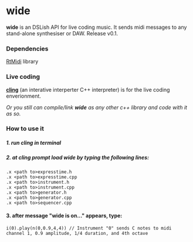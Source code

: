 # wide 

__wide__ is an DSLish API for live coding music. It sends midi messages to any stand-alone synthesiser or DAW. Release v0.1.

### Dependencies

[RtMidi](http://www.music.mcgill.ca/~gary/rtmidi/) library

### Live coding

[__cling__](https://github.com/root-project/cling.git) (an interative interperter C++ interpreter) is for the live coding enverionment.

*Or you still can compile/link __wide__ as any other c++ library and code with it as so.*
	
### How to use it

##### 1. run cling in terminal
##### 2. at cling prompt load *wide* by typing the following lines:
	.x <path to>expresstime.h
	.x <path to>expresstime.cpp
	.x <path to>instrument.h
	.x <path to>instrument.cpp
	.x <path to>generator.h
	.x <path to>generator.cpp
	.x <path to>sequencer.cpp
#### 3. after message "wide is on..." appears, type:
	
`i(0).play(n(0,0.9,4,4)) // Instrument "0" sends C notes to midi channel 1, 0.9 amplitude, 1/4 duration, and 4th octave`	



